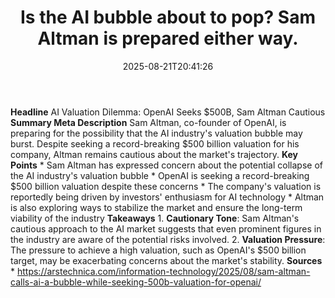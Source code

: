 ﻿---
title: "Is the AI bubble about to pop? Sam Altman is prepared either way."
date: "2025-08-21T20:41:26"
category: "Markets"
summary: ""
slug: "is the ai bubble about to pop sam altman is prepared either "
source_urls:
  - "https://arstechnica.com/information-technology/2025/08/sam-altman-calls-ai-a-bubble-while-seeking-500b-valuation-for-openai/"
seo:
  title: "Is the AI bubble about to pop? Sam Altman is prepared either way. | Hash n Hedge"
  description: ""
  keywords: ["news", "markets", "brief"]
---
**Headline** AI Valuation Dilemma: OpenAI Seeks $500B, Sam Altman Cautious  **Summary Meta Description** Sam Altman, co-founder of OpenAI, is preparing for the possibility that the AI industry's valuation bubble may burst. Despite seeking a record-breaking $500 billion valuation for his company, Altman remains cautious about the market's trajectory.  **Key Points**  * Sam Altman has expressed concern about the potential collapse of the AI industry's valuation bubble * OpenAI is seeking a record-breaking $500 billion valuation despite these concerns * The company's valuation is reportedly being driven by investors' enthusiasm for AI technology * Altman is also exploring ways to stabilize the market and ensure the long-term viability of the industry  **Takeaways**  1. **Cautionary Tone**: Sam Altman's cautious approach to the AI market suggests that even prominent figures in the industry are aware of the potential risks involved. 2. **Valuation Pressure**: The pressure to achieve a high valuation, such as OpenAI's $500 billion target, may be exacerbating concerns about the market's stability.  **Sources** * https://arstechnica.com/information-technology/2025/08/sam-altman-calls-ai-a-bubble-while-seeking-500b-valuation-for-openai/ 
